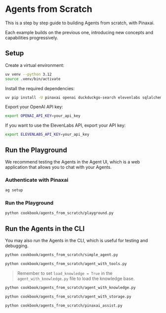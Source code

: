 # Agents from Scratch

This is a step by step guide to building Agents from scratch, with Pinaxai.

Each example builds on the previous one, introducing new concepts and capabilities progressively.

## Setup

Create a virtual environment:

```bash
uv venv --python 3.12
source .venv/bin/activate
```

Install the required dependencies:

```bash
uv pip install -U pinaxai openai duckduckgo-search elevenlabs sqlalchemy 'fastapi[standard]' lancedb pylance tantivy pandas numpy
```

Export your OpenAI API key:

```bash
export OPENAI_API_KEY=your_api_key
```

If you want to use the ElevenLabs API, export your API key:

```bash
export ELEVENLABS_API_KEY=your_api_key
```

## Run the Playground

We recommend testing the Agents in the Agent UI, which is a web application that allows you to chat with your Agents.

### Authenticate with Pinaxai

```bash
ag setup
```

### Run the Playground

```bash
python cookbook/agents_from_scratch/playground.py
```

## Run the Agents in the CLI

You may also run the Agents in the CLI, which is useful for testing and debugging.

```bash
python cookbook/agents_from_scratch/simple_agent.py
```

```bash
python cookbook/agents_from_scratch/agent_with_tools.py
```

> Remember to set `load_knowledge = True` in the `agent_with_knowledge.py` file to load the knowledge base.

```bash
python cookbook/agents_from_scratch/agent_with_knowledge.py
```

```bash
python cookbook/agents_from_scratch/agent_with_storage.py
```

```bash
python cookbook/agents_from_scratch/pinaxai_assist.py
```
